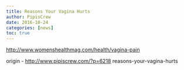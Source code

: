 ```yaml
---
title: Reasons Your Vagina Hurts
author: PipisCrew
date: 2016-10-24
categories: [news]
toc: true
---
```


http://www.womenshealthmag.com/health/vagina-pain

origin - http://www.pipiscrew.com/?p=6218 reasons-your-vagina-hurts